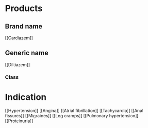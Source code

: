 # Products

## Brand name
[[Cardiazem]]

## Generic name
[[Diltiazem]]

### Class


# Indication
[[Hypertension]]
[[Angina]]
[[Atrial fibrillation]]
[[Tachycardia]]
[[Anal fissures]]
[[Migraines]]
[[Leg cramps]]
[[Pulmonary hypertension]]
[[Proteinuria]]